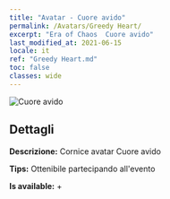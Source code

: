 ```yaml
---
title: "Avatar - Cuore avido"
permalink: /Avatars/Greedy Heart/
excerpt: "Era of Chaos  Cuore avido"
last_modified_at: 2021-06-15
locale: it
ref: "Greedy Heart.md"
toc: false
classes: wide
---
```

 ![Cuore avido](/images/a/avatarFrame_75.png)

## Dettagli

 **Descrizione:** Cornice avatar Cuore avido 

 **Tips:** Ottenibile partecipando all'evento 

 **Is available:**  + 

